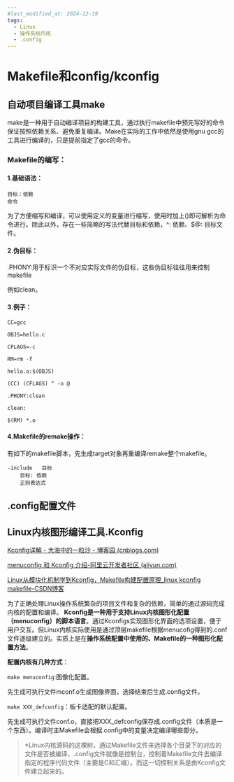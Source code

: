 ```yaml
---
#last_modified_at: 2024-12-19
tags:
  - Linux
  - 操作系统内核
  - .config
---
```

# Makefile和config/kconfig

## 自动项目编译工具make

make是一种用于自动编译项目的构建工具，通过执行makefile中预先写好的命令保证按照依赖关系、避免重复编译。Make在实际的工作中依然是使用gnu gcc的工具进行编译的，只是提前指定了gcc的命令。

### Makefile的编写：

#### 1.基础语法：

```
目标：依赖
命令
```

为了方便缩写和编译，可以使用定义的变量进行缩写，使用时加上()即可解析为命令进行。除此以外，存在一些简略的写法代替目标和依赖，^: 依赖、$@: 目标文件。

#### 2.伪目标：

.PHONY:用于标识一个不对应实际文件的伪目标，这些伪目标往往用来控制makefile

例如clean。

#### 3.例子：

```
CC=gcc

OBJS=hello.c

CFLAGS=-c

RM=rm -f

hello.o:$(OBJS)

(CC) (CFLAGS) ^ -o @

.PHONY:clean

clean:

$(RM) *.o
```

#### 4.Makefile的remake操作：

有如下的makefile脚本，先生成target对象再重编译remake整个makefile。

```
-include   目标
    目标: 依赖             
    正则表达式
```

## .config配置文件

## Linux内核图形编译工具.Kconfig

[Kconfig详解 - 大海中的一粒沙 - 博客园 (cnblogs.com)](https://www.cnblogs.com/fah936861121/p/7229522.html)

[menuconfig 和 Kconfig 介绍-阿里云开发者社区 (aliyun.com)](https://developer.aliyun.com/article/1207026)

[Linux从模块化机制学到Kconfig，Makefile构建配置原理_linux kconfig makefile-CSDN博客](https://blog.csdn.net/qq_39679797/article/details/123661893)

为了正确处理Linux操作系统繁杂的项目文件和复杂的依赖，简单的通过源码完成内核的配置和编译。 **Kconfig是一种用于支持Linux内核图形化配置（menuconfig）的脚本语言**。通过Kconfigs实现图形化界面的选项设置，便于用户交互。但Linux内核实际使用是通过顶层makefile根据menucofig得到的.conf文件逐级建立的。实质上是在**操作系统配置中使用的、Makefile的一种图形化配置方法**。

**配置内核有几种方式**：

`make menuconfig`:图像化配置。

先生成可执行文件mconf.o生成图像界面，选择结束后生成.config文件。

`make XXX_defconfig`：板卡适配的默认配置。

先生成可执行文件conf.o，直接把XXX_defconfig保存成.config文件（本质是一个东西）。编译时主Makefile会根据.config中的变量决定编译哪些部分。

> *Linux内核源码的这棵树，通过Makefile文件来选择各个目录下的对应的文件是否被编译，.config文件就像是控制台，控制着Makefile文件去编译指定的程序代码文件（主要是C和汇编）。而这一切控制关系是由Kconfig文件建立起来的。
